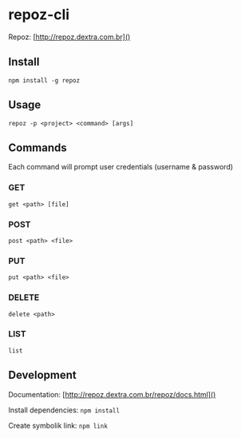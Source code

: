 # repoz-cli

Repoz: [http://repoz.dextra.com.br]()

## Install

`npm install -g repoz`

## Usage

`repoz -p <project> <command> [args]`

## Commands

Each command will prompt user credentials (username & password)

### GET

`get <path> [file]`

### POST

`post <path> <file>`

### PUT

`put <path> <file>`

### DELETE

`delete <path>`

### LIST

`list`

## Development

Documentation: [http://repoz.dextra.com.br/repoz/docs.html]()  

Install dependencies: `npm install`

Create symbolik link: `npm link`
